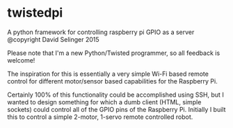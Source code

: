 # twistedpi
A python framework for controlling raspberry pi GPIO as a server
@copyright David Selinger 2015

Please note that I'm a new Python/Twisted programmer, so all feedback is welcome!

The inspiration for this is essentially a very simple Wi-Fi based remote control for different motor/sensor based capabilities for the Raspberry Pi.

Certainly 100% of this functionality could be accomplished using SSH, but I wanted to design something for which a dumb client (HTML, simple sockets) could control all of the GPIO pins of the Raspberry Pi. Initially I built this to control a simple 2-motor, 1-servo remote controlled robot.
